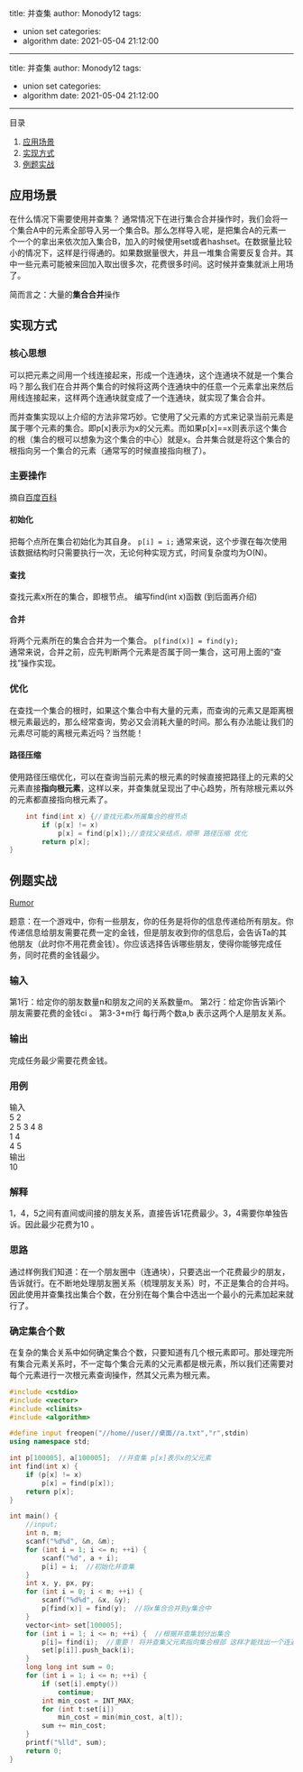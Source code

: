 title: 并查集
author: Monody12
tags:
  - union set
categories:
  - algorithm
date: 2021-05-04 21:12:00
---
title: 并查集
author: Monody12
tags:
  - union set
categories:
  - algorithm
date: 2021-05-04 21:12:00
---
目录
1. [应用场景](#应用场景)
2. [实现方式](#实现方式)
3. [例题实战](#例题实战)

## 应用场景
在什么情况下需要使用并查集？
通常情况下在进行集合合并操作时，我们会将一个集合A中的元素全部导入另一个集合B。那么怎样导入呢，是把集合A的元素一个一个的拿出来依次加入集合B，加入的时候使用set或者hashset。在数据量比较小的情况下，这样是行得通的。如果数据量很大，并且一堆集合需要反复合并。其中一些元素可能被来回加入取出很多次，花费很多时间。这时候并查集就派上用场了。

简而言之：大量的**集合合并**操作

## 实现方式
### 核心思想
可以把元素之间用一个线连接起来，形成一个连通块，这个连通块不就是一个集合吗？那么我们在合并两个集合的时候将这两个连通块中的任意一个元素拿出来然后用线连接起来，这样两个连通块就变成了一个连通块，就实现了集合合并。

而并查集实现以上介绍的方法非常巧妙。它使用了父元素的方式来记录当前元素是属于哪个元素的集合。即p[x]表示为x的父元素。而如果p[x]==x则表示这个集合的根（集合的根可以想象为这个集合的中心）就是x。合并集合就是将这个集合的根指向另一个集合的元素（通常写的时候直接指向根了）。

### 主要操作
摘自[百度百科](https://baike.baidu.com/item/%E5%B9%B6%E6%9F%A5%E9%9B%86/9388442?fr=aladdin#1)  
#### 初始化  
把每个点所在集合初始化为其自身。  `p[i] = i;`
通常来说，这个步骤在每次使用该数据结构时只需要执行一次，无论何种实现方式，时间复杂度均为O(N)。  
#### 查找  
查找元素x所在的集合，即根节点。 编写find(int x)函数 (到后面再介绍)
#### 合并  
将两个元素所在的集合合并为一个集合。  `p[find(x)] = find(y);`  
通常来说，合并之前，应先判断两个元素是否属于同一集合，这可用上面的“查找”操作实现。

### 优化
在查找一个集合的根时，如果这个集合中有大量的元素，而查询的元素又是距离根根元素最远的，那么经常查询，势必又会消耗大量的时间。那么有办法能让我们的元素尽可能的离根元素近吗？当然能！

#### 路径压缩
使用路径压缩优化，可以在查询当前元素的根元素的时候直接把路径上的元素的父元素直接**指向根元素**，这样以来，并查集就呈现出了中心趋势，所有除根元素以外的元素都直接指向根元素了。
```c++
	int find(int x) {//查找元素x所属集合的根节点
		if (p[x] != x)
			p[x] = find(p[x]);//查找父亲结点，顺带 路径压缩 优化
		return p[x];
}

```

## 例题实战

 
[Rumor](https://codeforces.com/problemset/problem/893/C)  

题意：在一个游戏中，你有一些朋友，你的任务是将你的信息传递给所有朋友。你传递信息给朋友需要花费一定的金钱，但是朋友收到你的信息后，会告诉Ta的其他朋友（此时你不用花费金钱）。你应该选择告诉哪些朋友，使得你能够完成任务，同时花费的金钱最少。

### 输入
第1行：给定你的朋友数量n和朋友之间的关系数量m。
第2行：给定你告诉第i个朋友需要花费的金钱ci 。
第3-3+m行 每行两个数a,b 表示这两个人是朋友关系。

### 输出
完成任务最少需要花费金钱。


### 用例
输入  
5 2  
2 5 3 4 8  
1 4  
4 5  
输出  
10

### 解释
1，4，5之间有直间或间接的朋友关系，直接告诉1花费最少。3，4需要你单独告诉。因此最少花费为10 。

### 思路
通过样例我们知道：在一个朋友圈中（连通块），只要选出一个花费最少的朋友，告诉就行。在不断地处理朋友圈关系（梳理朋友关系）时，不正是集合的合并吗。因此使用并查集找出集合个数，在分别在每个集合中选出一个最小的元素加起来就行了。

### 确定集合个数
在复杂的集合关系中如何确定集合个数，只要知道有几个根元素即可。那处理完所有集合元素关系时，不一定每个集合元素的父元素都是根元素，所以我们还需要对每个元素进行一次根元素查询操作，然其父元素为根元素。



```c++
#include <cstdio>
#include <vector>
#include <climits>
#include <algorithm>

#define input freopen("//home//user//桌面//a.txt","r",stdin)
using namespace std;

int p[100005], a[100005];  //并查集 p[x]表示x的父元素
int find(int x) {
    if (p[x] != x)
        p[x] = find(p[x]);
    return p[x];
}

int main() {
    //input;
    int n, m;
    scanf("%d%d", &n, &m);
    for (int i = 1; i <= n; ++i) {
        scanf("%d", a + i);
        p[i] = i;  //初始化并查集
    }
    int x, y, px, py;
    for (int i = 0; i < m; ++i) {
        scanf("%d%d", &x, &y);
        p[find(x)] = find(y);  //将x集合合并到y集合中
    }
    vector<int> set[100005];
    for (int i = 1; i <= n; ++i) {  //根据并查集划分出集合
        p[i]= find(i);  //重要！ 将并查集父元素指向集合根部 这样才能找出一个连通块内的全部元素
        set[p[i]].push_back(i);
    }
    long long int sum = 0;
    for (int i = 1; i <= n; ++i) {
        if (set[i].empty())
            continue;
        int min_cost = INT_MAX;
        for (int t:set[i])
            min_cost = min(min_cost, a[t]);
        sum += min_cost;
    }
    printf("%lld", sum);
    return 0;
}

```

